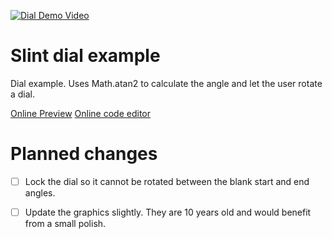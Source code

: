<!-- Copyright © SixtyFPS GmbH <info@slint.dev> ; SPDX-License-Identifier: MIT -->
[![Dial Demo Video](https://github.com/user-attachments/assets/f9a4835d-5567-4fc2-bd4d-30b2e979f491)](https://github.com/user-attachments/assets/83fb39b3-a26e-4878-ba92-b27b4c3beb36)


# Slint dial example

Dial example. Uses Math.atan2 to calculate the angle and let the user rotate a dial.

[Online Preview](https://slint.dev/snapshots/master/editor/preview.html?load_url=https://raw.githubusercontent.com/slint-ui/slint/master/examples/dial/dial.slint)
[Online code editor](https://slint.dev/snapshots/master/editor/index.html?load_url=https://raw.githubusercontent.com/slint-ui/slint/master/examples/dial/dial.slint)

# Planned changes

- [ ] Lock the dial so it cannot be rotated between the blank start and end angles.
- [ ] Update the graphics slightly. They are 10 years old and would benefit from a small polish.



